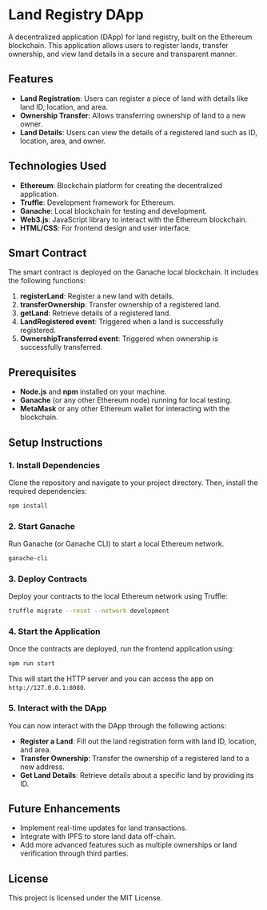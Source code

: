 # Land Registry DApp

A decentralized application (DApp) for land registry, built on the Ethereum blockchain. This application allows users to register lands, transfer ownership, and view land details in a secure and transparent manner.

## Features
- **Land Registration**: Users can register a piece of land with details like land ID, location, and area.
- **Ownership Transfer**: Allows transferring ownership of land to a new owner.
- **Land Details**: Users can view the details of a registered land such as ID, location, area, and owner.

## Technologies Used
- **Ethereum**: Blockchain platform for creating the decentralized application.
- **Truffle**: Development framework for Ethereum.
- **Ganache**: Local blockchain for testing and development.
- **Web3.js**: JavaScript library to interact with the Ethereum blockchain.
- **HTML/CSS**: For frontend design and user interface.

## Smart Contract
The smart contract is deployed on the Ganache local blockchain. It includes the following functions:
1. **registerLand**: Register a new land with details.
2. **transferOwnership**: Transfer ownership of a registered land.
3. **getLand**: Retrieve details of a registered land.
4. **LandRegistered event**: Triggered when a land is successfully registered.
5. **OwnershipTransferred event**: Triggered when ownership is successfully transferred.

## Prerequisites
- **Node.js** and **npm** installed on your machine.
- **Ganache** (or any other Ethereum node) running for local testing.
- **MetaMask** or any other Ethereum wallet for interacting with the blockchain.

## Setup Instructions

### 1. Install Dependencies
Clone the repository and navigate to your project directory. Then, install the required dependencies:

```bash
npm install
```

### 2. Start Ganache
Run Ganache (or Ganache CLI) to start a local Ethereum network.

```bash
ganache-cli
```

### 3. Deploy Contracts
Deploy your contracts to the local Ethereum network using Truffle:

```bash
truffle migrate --reset --network development
```

### 4. Start the Application
Once the contracts are deployed, run the frontend application using:

```bash
npm run start
```

This will start the HTTP server and you can access the app on `http://127.0.0.1:8080`.

### 5. Interact with the DApp
You can now interact with the DApp through the following actions:
- **Register a Land**: Fill out the land registration form with land ID, location, and area.
- **Transfer Ownership**: Transfer the ownership of a registered land to a new address.
- **Get Land Details**: Retrieve details about a specific land by providing its ID.

## Future Enhancements
- Implement real-time updates for land transactions.
- Integrate with IPFS to store land data off-chain.
- Add more advanced features such as multiple ownerships or land verification through third parties.

## License
This project is licensed under the MIT License.
